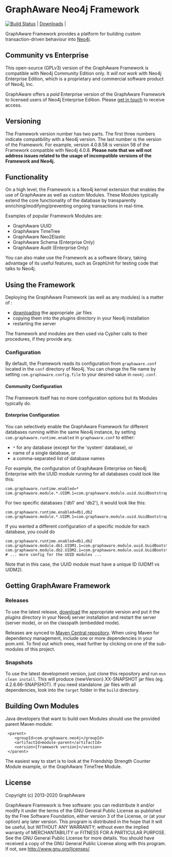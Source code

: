 <a name="top"/>

GraphAware Neo4j Framework
==========================

[![Build Status](https://travis-ci.org/graphaware/neo4j-framework.png)](https://travis-ci.org/graphaware/neo4j-framework) | <a href="http://graphaware.com/downloads/" target="_blank">Downloads</a> |

GraphAware Framework provides a platform for building custom transaction-driven behaviour into <a href="http://neo4j.org" target="_blank">Neo4j</a>.

## Community vs Enterprise

This open-source (GPLv3) version of the GraphAware Framework is compatible with Neo4j Community Edition only. 
It *will not work* with Neo4j Enterprise Edition, which is a proprietary and commercial software product of Neo4j, Inc.

GraphAware offers a *paid* Enterprise version of the GraphAware Framework to licensed users of Neo4j Enterprise Edition.
Please [get in touch](mailto:info@graphaware.com) to receive access.

## Versioning

The Framework version number has two parts. The first three numbers indicate compatibility with a Neo4j version. The last number 
is the version of the Framework. For example, version 4.0.8.58 is version 58 of the Framework compatible with Neo4j 4.0.8.
**Please note that we will not address issues related to the usage of incompatible versions of the Framework and Neo4j.**

## Functionality

On a high level, the Framework is a Neo4j kernel extension that enables the use of GraphAware as well as custom Modules. 
These Modules typically extend the core functionality of the database by transparently enriching/modifying/preventing ongoing transactions in real-time.

Examples of popular Framework Modules are:
* GraphAware UUID
* GraphAware TimeTree
* GraphAware Neo2Elastic
* GraphAware Schema (Enterprise Only)
* GraphAware Audit (Enterprise Only)
 
You can also make use the Framework as a software library, taking advantage of its useful features, such as GraphUnit for testing code that talks to Neo4j.

## Using the Framework

Deploying the GraphAware Framework (as well as any modules) is a matter of :
* [downloading](#download) the appropriate .jar files
* copying them into the _plugins_ directory in your Neo4j installation
* restarting the server

The framework and modules are then used via Cypher calls to their procedures, if they provide any.

### Configuration

By default, the Framework reads its configuration from `graphaware.conf` located in the `conf` directory of Neo4j. You
can change the file name by setting `com.graphaware.config.file` to your desired value in `neo4j.conf`. 

#### Community Configuration

The Framework itself has no more configuration options but its Modules typically do.

#### Enterprise Configuration

You can selectively enable the GraphAware Framework for different databases running within the same Neo4j instance, by
setting `com.graphaware.runtime.enabled` in `graphaware.conf` to either:
- `*` for any database (except for the 'system' database), or
- name of a single database, or
- a comma-separated list of database names

For example, the configuration of GraphAware Enterprise on Neo4j Enterprise with the UUID module running for all databases
could look like this: 
```
com.graphaware.runtime.enabled=*
com.graphaware.module.*.UIDM.1=com.graphaware.module.uuid.UuidBootstrapper
``` 

For two specific databases ('db1' and 'db2'), it would look like this:
```
com.graphaware.runtime.enabled=db1,db2
com.graphaware.module.*.UIDM.1=com.graphaware.module.uuid.UuidBootstrapper
```

If you wanted a different configuration of a specific module for each database, you could do
```
com.graphaware.runtime.enabled=db1,db2
com.graphaware.module.db1.UIDM1.1=com.graphaware.module.uuid.UuidBootstrapper
com.graphaware.module.db2.UIDM2.1=com.graphaware.module.uuid.UuidBootstrapper
# ... more config for the UUID modules ...
```
Note that in this case, the UUID module must have a unique ID (UIDM1 vs UIDM2).

<a name="download"/>

## Getting GraphAware Framework

### Releases

To use the latest release, <a href="http://products.graphaware.com/" target="_blank">download</a> the appropriate version and put it
the _plugins_ directory in your Neo4j server installation and restart the server (server mode), or on the classpath (embedded mode).

Releases are synced to <a href="http://search.maven.org/#search%7Cga%7C1%7Ccom.graphaware.neo4j" target="_blank">Maven Central
repository</a>. When using Maven for dependency management, include one or more dependencies in your pom.xml. To find out
 which ones, read further by clicking on one of the sub-modules of this project.

### Snapshots

To use the latest development version, just clone this repository and run `mvn clean install`. This will produce {newVersion}.XX-SNAPSHOT jar files (eg. 4.2.6.66-SNAPSHOT). If you need standalone .jar files with all dependencies, look into the `target` folder in the `build` directory.

## Building Own Modules

Java developers that want to build own Modules should use the provided parent Maven module:
```
 <parent>
    <groupId>com.graphaware.neo4j</groupId>
    <artifactId>module-parent</artifactId>
    <version>{framework version}</version>
 </parent>
```

The easiest way to start is to look at the Friendship Strength Counter Module example, or the GraphAware TimeTree Module.

## License

Copyright (c) 2013-2020 GraphAware

GraphAware Framework is free software: you can redistribute it and/or modify it under the terms of the GNU General Public License
as published by the Free Software Foundation, either version 3 of the License, or (at your option) any later version.
This program is distributed in the hope that it will be useful, but WITHOUT ANY WARRANTY; without even the implied
warranty of MERCHANTABILITY or FITNESS FOR A PARTICULAR PURPOSE. See the GNU General Public License for more details.
You should have received a copy of the GNU General Public License along with this program.
If not, see <http://www.gnu.org/licenses/>.
